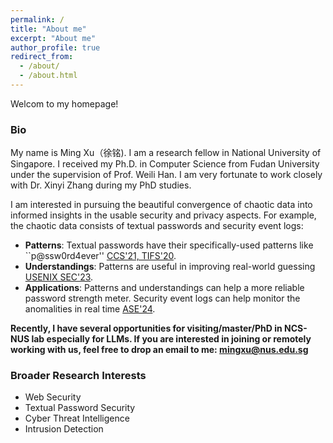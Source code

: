 ```yaml
---
permalink: /
title: "About me"
excerpt: "About me"
author_profile: true
redirect_from: 
  - /about/
  - /about.html
---
```


Welcom to my homepage!

### Bio
My name is Ming Xu（徐铭). I am a research fellow in National University of Singapore. I received my Ph.D. in Computer Science from Fudan University under the supervision of Prof. Weili Han. I am very fortunate to work closely with Dr. Xinyi Zhang during my PhD studies. 

I am interested in pursuing the beautiful convergence of chaotic data into informed insights in the usable security and privacy aspects. For example, the chaotic data consists of textual passwords and security event logs:

  - **Patterns**: Textual passwords have their specifically-used patterns like ``p@ssw0rd4ever'' [CCS'21, TIFS'20](https://dl.acm.org/doi/10.1145/3460120.3484743).
  - **Understandings**: Patterns are useful in improving real-world guessing [USENIX SEC'23](https://www.usenix.org/conference/usenixsecurity23/presentation/xu-ming).  
  - **Applications**: Patterns and understandings can help a more reliable password strength meter. Security event logs can help monitor the anomalities in real time [ASE'24](https://jasonbourne1998.github.io/data/ASE24.pdf). 



**Recently, I have several opportunities for visiting/master/PhD in NCS-NUS lab especially for LLMs. If you are interested in joining or remotely working with us, feel free to drop an email to me: mingxu@nus.edu.sg**



### Broader Research Interests  

- Web Security  
- Textual Password Security
- Cyber Threat Intelligence
- Intrusion Detection 











